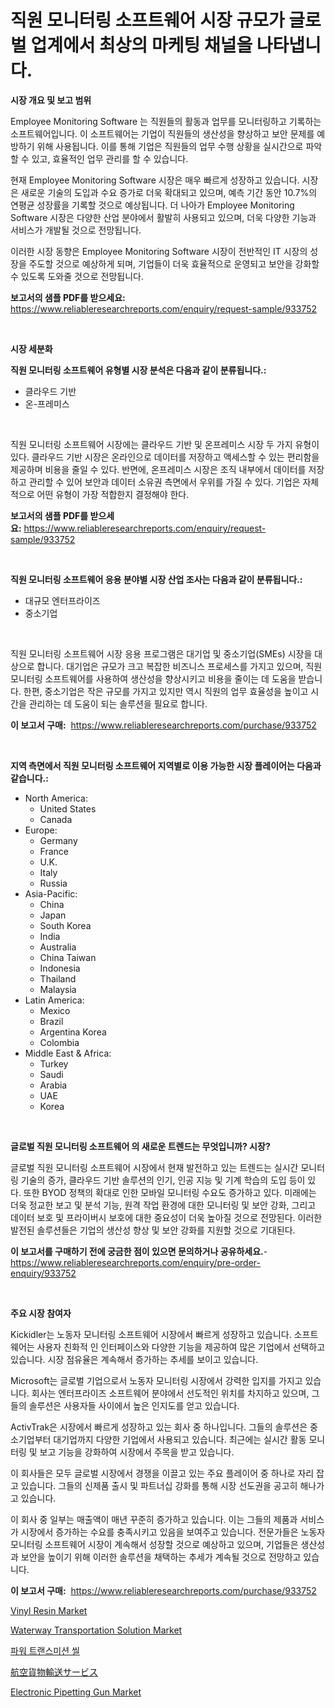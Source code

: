 <p><h1>직원 모니터링 소프트웨어 시장 규모가 글로벌 업계에서 최상의 마케팅 채널을 나타냅니다.</h1></p><p><strong>시장 개요 및 보고 범위</strong></p>
<p><p>Employee Monitoring Software 는 직원들의 활동과 업무를 모니터링하고 기록하는 소프트웨어입니다. 이 소프트웨어는 기업이 직원들의 생산성을 향상하고 보안 문제를 예방하기 위해 사용됩니다. 이를 통해 기업은 직원들의 업무 수행 상황을 실시간으로 파악할 수 있고, 효율적인 업무 관리를 할 수 있습니다.</p><p>현재 Employee Monitoring Software 시장은 매우 빠르게 성장하고 있습니다. 시장은 새로운 기술의 도입과 수요 증가로 더욱 확대되고 있으며, 예측 기간 동안 10.7%의 연평균 성장률을 기록할 것으로 예상됩니다. 더 나아가 Employee Monitoring Software 시장은 다양한 산업 분야에서 활발히 사용되고 있으며, 더욱 다양한 기능과 서비스가 개발될 것으로 전망됩니다.</p><p>이러한 시장 동향은 Employee Monitoring Software 시장이 전반적인 IT 시장의 성장을 주도할 것으로 예상하게 되며, 기업들이 더욱 효율적으로 운영되고 보안을 강화할 수 있도록 도와줄 것으로 전망됩니다.</p></p>
<p><strong>보고서의 샘플 PDF를 받으세요:</strong> <a href="https://www.reliableresearchreports.com/enquiry/request-sample/933752">https://www.reliableresearchreports.com/enquiry/request-sample/933752</a></p>
<p>&nbsp;</p>
<p><strong>시장 세분화</strong></p>
<p><strong>직원 모니터링 소프트웨어 유형별 시장 분석은 다음과 같이 분류됩니다.:</strong></p>
<p><ul><li>클라우드 기반</li><li>온-프레미스</li></ul></p>
<p>&nbsp;</p>
<p><p>직원 모니터링 소프트웨어 시장에는 클라우드 기반 및 온프레미스 시장 두 가지 유형이 있다. 클라우드 기반 시장은 온라인으로 데이터를 저장하고 액세스할 수 있는 편리함을 제공하며 비용을 줄일 수 있다. 반면에, 온프레미스 시장은 조직 내부에서 데이터를 저장하고 관리할 수 있어 보안과 데이터 소유권 측면에서 우위를 가질 수 있다. 기업은 자체적으로 어떤 유형이 가장 적합한지 결정해야 한다.</p></p>
<p><strong>보고서의 샘플 PDF를 받으세요:</strong>&nbsp;<a href="https://www.reliableresearchreports.com/enquiry/request-sample/933752">https://www.reliableresearchreports.com/enquiry/request-sample/933752</a></p>
<p>&nbsp;</p>
<p><strong> 직원 모니터링 소프트웨어 응용 분야별 시장 산업 조사는 다음과 같이 분류됩니다.:</strong></p>
<p><ul><li>대규모 엔터프라이즈</li><li>중소기업</li></ul></p>
<p>&nbsp;</p>
<p><p>직원 모니터링 소프트웨어 시장 응용 프로그램은 대기업 및 중소기업(SMEs) 시장을 대상으로 합니다. 대기업은 규모가 크고 복잡한 비즈니스 프로세스를 가지고 있으며, 직원 모니터링 소프트웨어를 사용하여 생산성을 향상시키고 비용을 줄이는 데 도움을 받습니다. 한편, 중소기업은 작은 규모를 가지고 있지만 역시 직원의 업무 효율성을 높이고 시간을 관리하는 데 도움이 되는 솔루션을 필요로 합니다.</p></p>
<p><strong>이 보고서 구매:</strong>&nbsp; <a href="https://www.reliableresearchreports.com/purchase/933752">https://www.reliableresearchreports.com/purchase/933752</a></p>
<p>&nbsp;</p>
<p><strong>지역 측면에서 직원 모니터링 소프트웨어 지역별로 이용 가능한 시장 플레이어는 다음과 같습니다.:</strong></p>
<p><ul>
    <li>
        North America:
        <ul>
            <li>United States</li>
            <li>Canada</li>
        </ul>
    </li>
    <li>
        Europe:
        <ul>
            <li>Germany</li>
            <li>France</li>
            <li>U.K.</li>
            <li>Italy</li>
            <li>Russia</li>
        </ul>
    </li>
    <li>
        Asia-Pacific:
        <ul>
            <li>China</li>
            <li>Japan</li>
            <li>South Korea</li>
            <li>India</li>
            <li>Australia</li>
            <li>China Taiwan</li>
            <li>Indonesia</li>
            <li>Thailand</li>
            <li>Malaysia</li>
        </ul>
    </li>
    <li>
        Latin America:
        <ul>
            <li>Mexico</li>
            <li>Brazil</li>
            <li>Argentina Korea</li>
            <li>Colombia</li>
        </ul>
    </li>
    <li>
        Middle East & Africa:
        <ul>
            <li>Turkey</li>
            <li>Saudi</li>
            <li>Arabia</li>
            <li>UAE</li>
            <li>Korea</li>
        </ul>
    </li>
    </ul></p>
<p>&nbsp;</p>
<p><strong>글로벌 직원 모니터링 소프트웨어 의 새로운 트렌드는 무엇입니까? 시장?</strong></p>
<p><p>글로벌 직원 모니터링 소프트웨어 시장에서 현재 발전하고 있는 트렌드는 실시간 모니터링 기술의 증가, 클라우드 기반 솔루션의 인기, 인공 지능 및 기계 학습의 도입 등이 있다. 또한 BYOD 정책의 확대로 인한 모바일 모니터링 수요도 증가하고 있다. 미래에는 더욱 정교한 보고 및 분석 기능, 원격 작업 환경에 대한 모니터링 및 보안 강화, 그리고 데이터 보호 및 프라이버시 보호에 대한 중요성이 더욱 높아질 것으로 전망된다. 이러한 발전된 솔루션들은 기업의 생산성 향상 및 보안 강화를 지원할 것으로 기대된다.</p></p>
<p><strong>이 보고서를 구매하기 전에 궁금한 점이 있으면 문의하거나 공유하세요.</strong>- <a href="https://www.reliableresearchreports.com/enquiry/pre-order-enquiry/933752">https://www.reliableresearchreports.com/enquiry/pre-order-enquiry/933752</a></p>
<p>&nbsp;</p>
<p><strong>주요 시장 참여자</strong></p>
<p><p>Kickidler는 노동자 모니터링 소프트웨어 시장에서 빠르게 성장하고 있습니다. 소프트웨어는 사용자 친화적 인 인터페이스와 다양한 기능을 제공하여 많은 기업에서 선택하고 있습니다. 시장 점유율은 계속해서 증가하는 추세를 보이고 있습니다.</p><p>Microsoft는 글로벌 기업으로서 노동자 모니터링 시장에서 강력한 입지를 가지고 있습니다. 회사는 엔터프라이즈 소프트웨어 분야에서 선도적인 위치를 차지하고 있으며, 그들의 솔루션은 사용자들 사이에서 높은 인지도를 얻고 있습니다.</p><p>ActivTrak은 시장에서 빠르게 성장하고 있는 회사 중 하나입니다. 그들의 솔루션은 중소기업부터 대기업까지 다양한 기업에서 사용되고 있습니다. 최근에는 실시간 활동 모니터링 및 보고 기능을 강화하여 시장에서 주목을 받고 있습니다.</p><p>이 회사들은 모두 글로벌 시장에서 경쟁을 이끌고 있는 주요 플레이어 중 하나로 자리 잡고 있습니다. 그들의 신제품 출시 및 파트너십 강화를 통해 시장 선도권을 공고히 해나가고 있습니다.</p><p>이 회사 중 일부는 매출액이 매년 꾸준히 증가하고 있습니다. 이는 그들의 제품과 서비스가 시장에서 증가하는 수요를 충족시키고 있음을 보여주고 있습니다. 전문가들은 노동자 모니터링 소프트웨어 시장이 계속해서 성장할 것으로 예상하고 있으며, 기업들은 생산성과 보안을 높이기 위해 이러한 솔루션을 채택하는 추세가 계속될 것으로 전망하고 있습니다.</p></p>
<p><strong>이 보고서 구매:</strong>&nbsp;&nbsp;<a href="https://www.reliableresearchreports.com/purchase/933752">https://www.reliableresearchreports.com/purchase/933752</a></p>
<p><p><a href="https://view.publitas.com/reportprime-1/vinyl-resin-market-size-and-examines-its-market-scope-with-a-primary-focus-on-growth-opportunities-and-forecasted-trends-spanning-from-2024-to-2031/">Vinyl Resin Market</a></p><p><a href="https://issuu.com/reportprime-2/docs/waterway-transportation-solution-market-size-2030.">Waterway Transportation Solution Market</a></p><p><a href="https://medium.com/@loretadervishi2013/%EC%A0%84%EB%A0%A5-%EC%A0%84%EC%86%A1-%EC%94%B0-%EC%8B%9C%EC%9E%A5-%EC%A1%B0%EC%82%AC-%EB%B3%B4%EA%B3%A0%EC%84%9C-2024%EB%85%84%EB%B6%80%ED%84%B0-2031%EB%85%84%EA%B9%8C%EC%A7%80%EC%9D%98-%EC%97%AD%EC%82%AC-%EB%B0%8F-%EC%98%88%EC%B8%A1-fc2406142f86">파워 트랜스미션 씰</a></p><p><a href="https://medium.com/@reyeshowell655/%E8%88%AA%E7%A9%BA%E8%B2%A8%E7%89%A9%E8%BC%B8%E9%80%81%E3%82%B5%E3%83%BC%E3%83%93%E3%82%B9%E5%B8%82%E5%A0%B4%E3%81%AF-%E3%82%B7%E3%82%A7%E3%82%A2-%E3%82%B5%E3%82%A4%E3%82%BA-2031%E5%B9%B4%E3%81%BE%E3%81%A7%E3%81%AE%E4%BA%88%E6%B8%AC%E3%81%AB%E7%84%A6%E7%82%B9%E3%82%92%E5%BD%93%E3%81%A6%E3%81%A6%E3%81%84%E3%81%BE%E3%81%99-0d98f97440ec">航空貨物輸送サービス</a></p><p><a href="https://meowing-lemming-dd3.notion.site/Electronic-Pipetting-Gun-Market-Size-Market-Share-and-Global-Market-Analysis-Report-2024-2031-4a67f9fd7e3648f99dd423a593c66316">Electronic Pipetting Gun Market</a></p></p>
